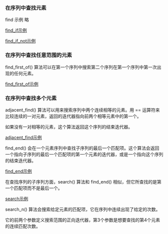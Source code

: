 
### 在序列中查找元素

find 示例 略

[find_if示例](04_容器算法/04_03_find_if.cpp)

[find_if_not示例](04_容器算法/04_03_find_if_not.cpp)


### 在序列中查找任意范围的元素

find_first_of() 算法可以在第一个序列中搜索第二个序列在第一个序列中第一次出现的任何元素。

[find_first_of示例](04_容器算法/04_03_find_first_of.cpp)


### 在序列中查找多个元素

adjacent_find() 算法可以用来搜索序列中两个连续相等的元素。用 == 运算符来比较连续的一对元素，返回的迭代器指向前两个相等元素中的第一个。

如果没有一对相等的元素，这个算法返回这个序列的结束迭代器。

[adjacent_find示例](04_容器算法/04_03_adjacent_find.cpp)

find_end() 会在一个元素序列中查找子序列的最后一个匹配项。这个算法会返回一个指向子序列的最后一个匹配项的第一个元素的迭代器，或是一个指向这个序列的结束迭代器。

[find_end示例](04_容器算法/04_03_find_end.cpp)

在查找序列的子序列方面，search() 算法和 find_end() 相似，但它所查找的是第一个匹配项而不是最后一个。

[search示例](04_容器算法/04_03_search.cpp)

search_n() 算法会搜索给定元素的匹配项，它在序列中连续出现了给定的次数。

它的前两个参数定义搜索范围的正向迭代器，第3个参数是想要查找的第4个元素的连续匹配次数。

